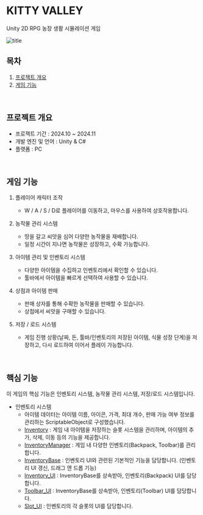 # KITTY VALLEY
<a name="readme-top"></a>

<p>
  Unity 2D RPG 농장 생활 시뮬레이션 게임
</p>

![title](https://github.com/user-attachments/assets/c899b047-01b7-4f7f-b0ea-0be394a1c65f)
<br/>

<!-- TABLE OF CONTENTS -->

## 목차

1. [프로젝트 개요](#Intro)
2. [게임 기능](#Features)
<br/>

<a name="Intro"></a>
## 프로젝트 개요
- 프로젝트 기간 : 2024.10 ~ 2024.11
- 개발 엔진 및 언어 : Unity & C#
- 플랫폼 : PC

<br/>

<a name="Features"></a>
## 게임 기능
1. 플레이어 캐릭터 조작
    - W / A / S / D로 플레이어를 이동하고, 마우스를 사용하여 상호작용합니다.
      
2. 농작물 관리 시스템
    - 땅을 갈고 씨앗을 심어 다양한 농작물을 재배합니다.
    - 일정 시간이 지나면 농작물은 성장하고, 수확 가능합니다.
      
3. 아이템 관리 및 인벤토리 시스템
    - 다양한 아이템을 수집하고 인벤토리에서 확인할 수 있습니다.
    - 툴바에서 아이템을 빠르게 선택하여 사용할 수 있습니다.
      
4. 상점과 아이템 판매
    - 판매 상자를 통해 수확한 농작물을 판매할 수 있습니다.
    - 상점에서 씨앗을 구매할 수 있습니다.
      
4. 저장 / 로드 시스템
    - 게임 진행 상황(날짜, 돈, 툴바/인벤토리의 저장된 아이템, 식물 성장 단계)을 저장하고, 다시 로드하여 이어서 플레이 가능합니다.


<br/>




## 핵심 기능
이 게임의 핵심 기능은 인벤토리 시스템, 농작물 관리 시스템, 저장/로드 시스템입니다.

- 인벤토리 시스템
    - 아이템 데이터는 아이템 이름, 아이콘, 가격, 최대 개수, 판매 가능 여부 정보를 관리하는 ScriptableObject로 구성했습니다.
    - [Inventory](https://github.com/haaaabin/Valley/blob/main/Assets/Scripts/Inventory/Inventory.cs) : 게임 내 아이템을 저장하는 슬롯 시스템을 관리하며, 아이템의 추가, 삭제, 이동 등의 기능을 제공합니다.
    - [InventoryManager](https://github.com/haaaabin/Valley/blob/main/Assets/Scripts/Inventory/InventoryManager.cs) : 게임 내 다양한 인벤토리(Backpack, Toolbar)를 관리합니다.
    - [InventoryBase](https://github.com/haaaabin/Valley/blob/main/Assets/Scripts/Inventory/InventoryBase.cs) : 인벤토리 UI와 관련된 기본적인 기능을 담당합니다. (인벤토리 UI 갱신, 드래그 앤 드롭 기능)
    - [Inventory_UI](https://github.com/haaaabin/Valley/blob/main/Assets/Scripts/Inventory/Inventory_UI.cs) : InventoryBase를 상속받아, 인벤토리(Backpack) UI를 담당합니다.
    - [Toolbar_UI](https://github.com/haaaabin/Valley/blob/main/Assets/Scripts/Inventory/Toolbar_UI.cs) : InventoryBase를 상속받아, 인벤토리(Toolbar) UI를 담당합니다.
    - [Slot_UI](https://github.com/haaaabin/Valley/blob/main/Assets/Scripts/Inventory/Slot_UI.cs) : 인벤토리의 각 슬롯의 UI를 담당합니다.

